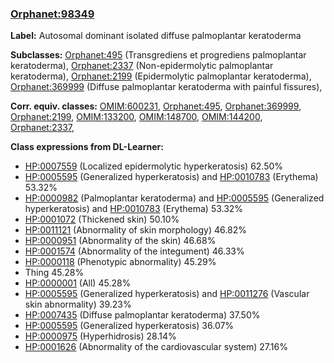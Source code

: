 
### [Orphanet:98349](http://www.orpha.net/ORDO/Orphanet_98349)
**Label:** Autosomal dominant isolated diffuse palmoplantar keratoderma

**Subclasses:** [Orphanet:495](http://www.orpha.net/ORDO/Orphanet_495) (Transgrediens et progrediens palmoplantar keratoderma), [Orphanet:2337](http://www.orpha.net/ORDO/Orphanet_2337) (Non-epidermolytic palmoplantar keratoderma), [Orphanet:2199](http://www.orpha.net/ORDO/Orphanet_2199) (Epidermolytic palmoplantar keratoderma), [Orphanet:369999](http://www.orpha.net/ORDO/Orphanet_369999) (Diffuse palmoplantar keratoderma with painful fissures), 

**Corr. equiv. classes:** [OMIM:600231](http://purl.obolibrary.org/obo/OMIM_600231), [Orphanet:495](http://www.orpha.net/ORDO/Orphanet_495), [Orphanet:369999](http://www.orpha.net/ORDO/Orphanet_369999), [Orphanet:2199](http://www.orpha.net/ORDO/Orphanet_2199), [OMIM:133200](http://purl.obolibrary.org/obo/OMIM_133200), [OMIM:148700](http://purl.obolibrary.org/obo/OMIM_148700), [OMIM:144200](http://purl.obolibrary.org/obo/OMIM_144200), [Orphanet:2337](http://www.orpha.net/ORDO/Orphanet_2337), 

**Class expressions from DL-Learner:**

- [HP:0007559](http://purl.obolibrary.org/obo/HP_0007559) (Localized epidermolytic hyperkeratosis) 62.50%
- [HP:0005595](http://purl.obolibrary.org/obo/HP_0005595) (Generalized hyperkeratosis) and [HP:0010783](http://purl.obolibrary.org/obo/HP_0010783) (Erythema) 53.32%
- [HP:0000982](http://purl.obolibrary.org/obo/HP_0000982) (Palmoplantar keratoderma) and [HP:0005595](http://purl.obolibrary.org/obo/HP_0005595) (Generalized hyperkeratosis) and [HP:0010783](http://purl.obolibrary.org/obo/HP_0010783) (Erythema) 53.32%
- [HP:0001072](http://purl.obolibrary.org/obo/HP_0001072) (Thickened skin) 50.10%
- [HP:0011121](http://purl.obolibrary.org/obo/HP_0011121) (Abnormality of skin morphology) 46.82%
- [HP:0000951](http://purl.obolibrary.org/obo/HP_0000951) (Abnormality of the skin) 46.68%
- [HP:0001574](http://purl.obolibrary.org/obo/HP_0001574) (Abnormality of the integument) 46.33%
- [HP:0000118](http://purl.obolibrary.org/obo/HP_0000118) (Phenotypic abnormality) 45.29%
- Thing 45.28%
- [HP:0000001](http://purl.obolibrary.org/obo/HP_0000001) (All) 45.28%
- [HP:0005595](http://purl.obolibrary.org/obo/HP_0005595) (Generalized hyperkeratosis) and [HP:0011276](http://purl.obolibrary.org/obo/HP_0011276) (Vascular skin abnormality) 39.23%
- [HP:0007435](http://purl.obolibrary.org/obo/HP_0007435) (Diffuse palmoplantar keratoderma) 37.50%
- [HP:0005595](http://purl.obolibrary.org/obo/HP_0005595) (Generalized hyperkeratosis) 36.07%
- [HP:0000975](http://purl.obolibrary.org/obo/HP_0000975) (Hyperhidrosis) 28.14%
- [HP:0001626](http://purl.obolibrary.org/obo/HP_0001626) (Abnormality of the cardiovascular system) 27.16%


